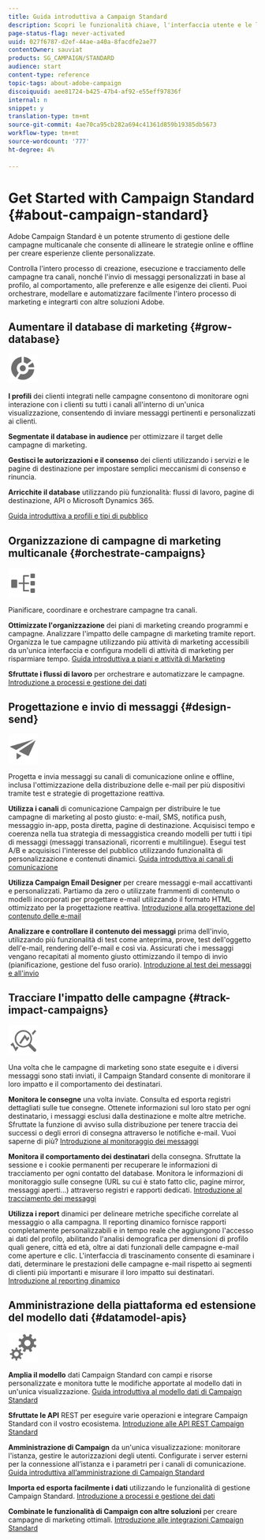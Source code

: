 ```yaml
---
title: Guida introduttiva a Campaign Standard
description: Scopri le funzionalità chiave, l'interfaccia utente e le linee guida globali.
page-status-flag: never-activated
uuid: 027f6787-d2ef-44ae-a40a-8facdfe2ae77
contentOwner: sauviat
products: SG_CAMPAIGN/STANDARD
audience: start
content-type: reference
topic-tags: about-adobe-campaign
discoiquuid: aee81724-b425-47b4-af92-e55eff97836f
internal: n
snippet: y
translation-type: tm+mt
source-git-commit: 4ae70ca95cb282a694c41361d859b19385db5673
workflow-type: tm+mt
source-wordcount: '777'
ht-degree: 4%

---
```



# Get Started with Campaign Standard {#about-campaign-standard}

 Adobe Campaign Standard è un potente strumento di gestione delle campagne multicanale che consente di allineare le strategie online e offline per creare esperienze cliente personalizzate.

Controlla l&#39;intero processo di creazione, esecuzione e tracciamento delle campagne tra canali, nonché l&#39;invio di messaggi personalizzati in base al profilo, al comportamento, alle preferenze e alle esigenze dei clienti. Puoi orchestrare, modellare e automatizzare facilmente l&#39;intero processo di marketing e integrarti con altre soluzioni  Adobe.

## Aumentare il database di marketing {#grow-database}

<img width="60px" alt="condizioni" src="assets/icon_segment.svg"/>

**I profili** dei clienti integrati nelle campagne consentono di monitorare ogni interazione con i clienti su tutti i canali all&#39;interno di un&#39;unica visualizzazione, consentendo di inviare messaggi pertinenti e personalizzati ai clienti.

**Segmentate il database in audience** per ottimizzare il target delle campagne di marketing.

**Gestisci le autorizzazioni e il consenso** dei clienti utilizzando i servizi e le pagine di destinazione per impostare semplici meccanismi di consenso e rinuncia.

**Arricchite il database** utilizzando più funzionalità: flussi di lavoro, pagine di destinazione, API o Microsoft Dynamics 365.

[Guida introduttiva a profili e tipi di pubblico](../../audiences/using/get-started-profiles-and-audiences.md)

## Organizzazione di campagne di marketing multicanale {#orchestrate-campaigns}

<img width="60px" alt="condizioni" src="assets/icon_workflows.svg"/>

Pianificare, coordinare e orchestrare campagne tra canali.

**Ottimizzate l&#39;organizzazione** dei piani di marketing creando programmi e campagne. Analizzare l&#39;impatto delle campagne di marketing tramite report. Organizza le tue campagne utilizzando più attività di marketing accessibili da un&#39;unica interfaccia e configura modelli di attività di marketing per risparmiare tempo. [Guida introduttiva a piani e attività di Marketing](../../start/using/programs-and-campaigns.md)

**Sfruttate i flussi di lavoro** per orchestrare e automatizzare le campagne. [Introduzione a processi e gestione dei dati](../../automating/using/get-started-workflows.md)

## Progettazione e invio di messaggi {#design-send}

<img width="60px" alt="condizioni" src="assets/icon_send.svg"/>

Progetta e invia messaggi su canali di comunicazione online e offline, inclusa l&#39;ottimizzazione della distribuzione delle e-mail per più dispositivi tramite test e strategie di progettazione reattiva.

**Utilizza i canali** di comunicazione Campaign per distribuire le tue campagne di marketing al posto giusto: e-mail, SMS, notifica push, messaggio in-app, posta diretta, pagine di destinazione. Acquisisci tempo e coerenza nella tua strategia di messaggistica creando modelli per tutti i tipi di messaggi (messaggi transazionali, ricorrenti e multilingue). Esegui test A/B e acquisisci l&#39;interesse del pubblico utilizzando funzionalità di personalizzazione e contenuti dinamici. [Guida introduttiva ai canali di comunicazione](../../channels/using/get-started-communication-channels.md)

**Utilizza Campaign Email Designer** per creare messaggi e-mail accattivanti e personalizzati. Partiamo da zero o utilizzate frammenti di contenuto o modelli incorporati per progettare e-mail utilizzando il formato HTML ottimizzato per la progettazione reattiva. [Introduzione alla progettazione del contenuto delle e-mail](../../designing/using/designing-content-in-adobe-campaign.md)

**Analizzare e controllare il contenuto dei messaggi** prima dell&#39;invio, utilizzando più funzionalità di test come anteprima, prove, test dell&#39;oggetto dell&#39;e-mail, rendering dell&#39;e-mail e così via. Assicurati che i messaggi vengano recapitati al momento giusto ottimizzando il tempo di invio (pianificazione, gestione del fuso orario). [Introduzione al test dei messaggi e all&#39;invio](../../sending/using/get-started-sending-messages.md)

## Tracciare l&#39;impatto delle campagne {#track-impact-campaigns}

<img width="60px" alt="condizioni" src="assets/icon_report.svg"/>

Una volta che le campagne di marketing sono state eseguite e i diversi messaggi sono stati inviati, il Campaign Standard consente di monitorare il loro impatto e il comportamento dei destinatari.

**Monitora le consegne** una volta inviate. Consulta ed esporta registri dettagliati sulle tue consegne. Ottenete informazioni sul loro stato per ogni destinatario, i messaggi esclusi dalla destinazione e molte altre metriche.
Sfruttate la funzione di avviso sulla distribuzione per tenere traccia dei successi o degli errori di consegna attraverso le notifiche e-mail. Vuoi saperne di più? [Introduzione al monitoraggio dei messaggi](../../sending/using/monitoring-a-delivery.md)

**Monitora il comportamento dei destinatari** della consegna. Sfruttate la sessione e i cookie permanenti per recuperare le informazioni di tracciamento per ogni contatto del database. Monitora le informazioni di monitoraggio sulle consegne (URL su cui è stato fatto clic, pagine mirror, messaggi aperti...) attraverso registri e rapporti dedicati. [Introduzione al tracciamento dei messaggi](../../sending/using/tracking-messages.md)

**Utilizza i report** dinamici per delineare metriche specifiche correlate al messaggio o alla campagna. Il reporting dinamico fornisce rapporti completamente personalizzabili e in tempo reale che aggiungono l&#39;accesso ai dati del profilo, abilitando l&#39;analisi demografica per dimensioni di profilo quali genere, città ed età, oltre ai dati funzionali delle campagne e-mail come aperture e clic. L&#39;interfaccia di trascinamento consente di esaminare i dati, determinare le prestazioni delle campagne e-mail rispetto ai segmenti di clienti più importanti e misurare il loro impatto sui destinatari. [Introduzione al reporting dinamico](../../reporting/using/about-dynamic-reports.md)

## Amministrazione della piattaforma ed estensione del modello dati {#datamodel-apis}

<img width="60px" alt="condizioni" src="assets/icon_admin.svg"/>

**Amplia il modello** dati Campaign Standard con campi e risorse personalizzate e monitora tutte le modifiche apportate al modello dati in un&#39;unica visualizzazione. [Guida introduttiva al modello dati di Campaign Standard](../../developing/using/get-started-data-model.md)

**Sfruttate le API** REST per eseguire varie operazioni e integrare Campaign Standard con il vostro ecosistema. [Introduzione alle API REST Campaign Standard](../../api/using/get-started-apis.md)

**Amministrazione di Campaign** da un&#39;unica visualizzazione: monitorare l&#39;istanza, gestire le autorizzazioni degli utenti. Configurate i server esterni per la connessione all’istanza e i parametri per i canali di comunicazione. [Guida introduttiva all’amministrazione di Campaign Standard](../../administration/using/get-started-campaign-administration.md)

**Importa ed esporta facilmente i dati** utilizzando le funzionalità di gestione Campaign Standard. [Introduzione a processi e gestione dei dati](../../automating/using/get-started-workflows.md)

**Combinate le funzionalità di Campaign con altre soluzioni** per creare campagne di marketing ottimali. [Introduzione alle integrazioni Campaign Standard](../../integrating/using/get-started-campaign-integrations.md)
